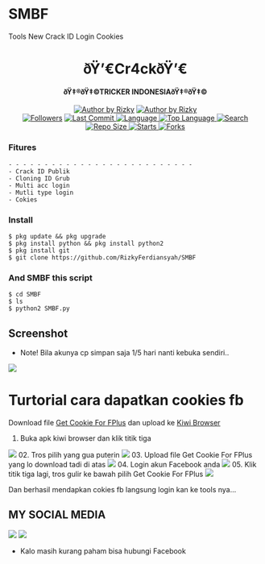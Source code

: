# SMBF
Tools New Crack ID Login Cookies

<h1 align="center">
    ðŸ’€Cr4ckðŸ’€
</h1>
<h4 align="center">
  ðŸ‡®ðŸ‡©TRICKER INDONESIAðŸ‡®ðŸ‡©
</h4>
<p align="center">
<a href="#"><img title="Author by Rizky" src="https://img.shields.io/badge/Coded%20By-RizkyFerdiansyah-brightgreen?"></a>
<a href="#"><img title="Author by Rizky" src="https://img.shields.io/badge/Code%20-python2.7-blue?"></a>
<br>
<a href="https://github.com/RizkyFerdiansyah/followers">
<img title="Followers" src="https://img.shields.io/github/followers/RizkyFerdiansyah?label=Followers&color=blue&style=flat-square"></a>
<a href="https://github.com/RizkyFerdiansyah/termux-style/stargazers/">
  <a href="https://github.com/RizkyFerdiansyah/SMBF">
    <img alt="Last Commit" src="https://img.shields.io/github/last-commit/RizkyFerdiansyah/SMBF.svg"/>
  </a>
  <a href="https://github.com/RizkyFerdiansyah/SMBF">
    <img alt="Language" src="https://img.shields.io/github/languages/count/RizkyFerdiansyah/SMBF.svg"/>
  </a>
  <a href="https://github.com/RizkyFerdiansyah/SMBF">
    <img alt="Top Language" src="https://img.shields.io/github/languages/top/RizkyFerdiansyah/SMBF.svg"/>
  </a>
  <a href="https://github.com/RizkyFerdiansyah/SMBF">
    <img alt="Search" src="https://img.shields.io/github/search/RizkyFerdiansyah/SMBF/SMBF.svg"/>
  </a>
  <a href="https://github.com/RizkyFerdiansyah/SMBF">
    <img alt="Repo Size" src="https://img.shields.io/github/repo-size/RizkyFerdiansyah/SMBF.svg"/>
  </a>
  <a href="https://github.com/RizkyFerdiansyah/SMBF">
    <img alt="Starts" src="https://img.shields.io/github/stars/RizkyFerdiansyah/SMBF.svg"/>
  </a>
  <a href="https://github.com/RizkyFerdiansyah/SMBF">
    <img alt="Forks" src="https://img.shields.io/github/forks/RizkyFerdiansyah/SMBF.svg"/>
  </a>
</div>
<p align="center">

### Fitures
```
- - - - - - - - - - - - - - - - - - - - - - - - - -
- Crack ID Publik 
- Cloning ID Grub 
- Multi acc login
- Mutli type login
- Cokies
```
### Install
```
$ pkg update && pkg upgrade
$ pkg install python && pkg install python2
$ pkg install git
$ git clone https://github.com/RizkyFerdiansyah/SMBF
```
### And SMBF this script
```
$ cd SMBF
$ ls
$ python2 SMBF.py
```


## Screenshot
* Note! Bila akunya cp simpan saja 1/5 hari nanti kebuka sendiri..
<img src="https://github.com/RizkyFerdiansyah/SMBF/blob/main/IMG_16114660952369861.png" />

# Turtorial cara dapatkan cookies fb
Download file [Get Cookie For FPlus](https://www.mediafire.com/file/ci1vwifnxh00jru/embffhododclmgpnabmjmgoekpnoboic-3.3.12-Crx4Chrome.com.crx/file) dan upload ke [Kiwi Browser](https://play.google.com/store/apps/details?id=com.kiwibrowser.browser&referrer=utm_source%3Dgoogle%26utm_medium%3Dorganic%26utm_term%3Dkiwi+browser)
01. Buka apk kiwi browser dan klik titik tiga
<img src="https://github.com/RizkyFerdiansyah/SMBF/blob/main/1.png" />
02. Tros pilih yang gua puterin
<img src="https://github.com/RizkyFerdiansyah/SMBF/blob/main/2.png" />
03. Upload file Get Cookie For FPlus yang lo download tadi di atas
<img src="https://github.com/RizkyFerdiansyah/SMBF/blob/main/3.png" />
04. Login akun Facebook anda
<img src="https://github.com/RizkyFerdiansyah/SMBF/blob/main/4.png" />
05. Klik titik tiga lagi, tros gulir ke bawah pilih Get Cookie For FPlus
<img src="https://github.com/RizkyFerdiansyah/SMBF/blob/main/5.png" />

Dan berhasil mendapkan cokies fb langsung login kan ke tools nya...

## MY SOCIAL MEDIA
[![](https://img.shields.io/badge/Github-red?logo=Github&logoColor=red&labelColor=white)](https://github.com/RizkyFerdiansyah)
[![](https://img.shields.io/badge/Facebook-blue?logo=Facebook&logoColor=blue&labelColor=white)](https://www.facebook.com/S.D.F.A.D.77778)
* Kalo masih kurang paham bisa hubungi Facebook
